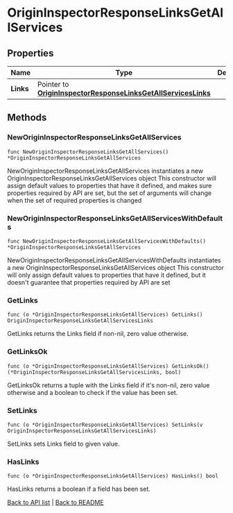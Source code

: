# OriginInspectorResponseLinksGetAllServices

## Properties

Name | Type | Description | Notes
------------ | ------------- | ------------- | -------------
**Links** | Pointer to [**OriginInspectorResponseLinksGetAllServicesLinks**](OriginInspectorResponseLinksGetAllServicesLinks.md) |  | [optional] 

## Methods

### NewOriginInspectorResponseLinksGetAllServices

`func NewOriginInspectorResponseLinksGetAllServices() *OriginInspectorResponseLinksGetAllServices`

NewOriginInspectorResponseLinksGetAllServices instantiates a new OriginInspectorResponseLinksGetAllServices object
This constructor will assign default values to properties that have it defined,
and makes sure properties required by API are set, but the set of arguments
will change when the set of required properties is changed

### NewOriginInspectorResponseLinksGetAllServicesWithDefaults

`func NewOriginInspectorResponseLinksGetAllServicesWithDefaults() *OriginInspectorResponseLinksGetAllServices`

NewOriginInspectorResponseLinksGetAllServicesWithDefaults instantiates a new OriginInspectorResponseLinksGetAllServices object
This constructor will only assign default values to properties that have it defined,
but it doesn't guarantee that properties required by API are set

### GetLinks

`func (o *OriginInspectorResponseLinksGetAllServices) GetLinks() OriginInspectorResponseLinksGetAllServicesLinks`

GetLinks returns the Links field if non-nil, zero value otherwise.

### GetLinksOk

`func (o *OriginInspectorResponseLinksGetAllServices) GetLinksOk() (*OriginInspectorResponseLinksGetAllServicesLinks, bool)`

GetLinksOk returns a tuple with the Links field if it's non-nil, zero value otherwise
and a boolean to check if the value has been set.

### SetLinks

`func (o *OriginInspectorResponseLinksGetAllServices) SetLinks(v OriginInspectorResponseLinksGetAllServicesLinks)`

SetLinks sets Links field to given value.

### HasLinks

`func (o *OriginInspectorResponseLinksGetAllServices) HasLinks() bool`

HasLinks returns a boolean if a field has been set.


[Back to API list](../README.md#documentation-for-api-endpoints) | [Back to README](../README.md)
